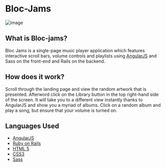 Bloc-Jams
=================

![image](https://cloud.githubusercontent.com/assets/18394303/25655839/533873e0-2fee-11e7-8c78-52b16eb7130f.png)

What is Bloc-jams?
------------------
Bloc Jams is a single-page music player application which features interactive scroll bars, volume controls and playlists using [AngularJS](https://angularjs.org/) and Sass on the front-end and Rails on the backend.

How does it work?
-----------------
Scroll through the landing page and view the random artwork that is presented. Afterword click on the Library button in the top right-hand side of the screen. It will take you to a different view instantly thanks to AngularJS and show you a myriad of albums. Click on a random album and play a song, but ensure that your volume is turned on.

Languages Used
---------------
- [AngularJS](https://angularjs.org/)
- [Ruby on Rails](http://rubyonrails.org/)
- [HTML 5](https://developer.mozilla.org/en-US/docs/Web/Guide/HTML/HTML5)
- [CSS3](https://developer.mozilla.org/en-US/docs/Web/CSS/CSS3)
- [Sass](http://sass-lang.com/)
